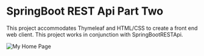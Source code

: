 # **SpringBoot REST Api Part Two**
This project accommodates Thymeleaf and HTML/CSS to create a front end web client. This project works in conjunction with SpringBootRESTApi.

![My Home Page](https://imgur.com/ARuTZFc.jpeg)

